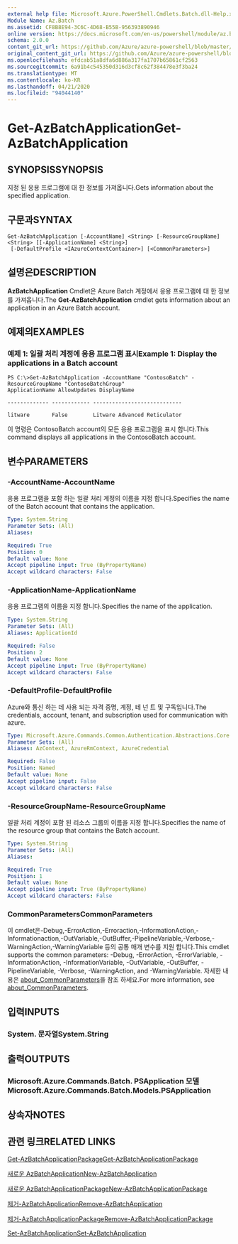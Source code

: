 ```yaml
---
external help file: Microsoft.Azure.PowerShell.Cmdlets.Batch.dll-Help.xml
Module Name: Az.Batch
ms.assetid: CF8B8E94-3C6C-4D68-B55B-956393890946
online version: https://docs.microsoft.com/en-us/powershell/module/az.batch/get-azbatchapplication
schema: 2.0.0
content_git_url: https://github.com/Azure/azure-powershell/blob/master/src/Batch/Batch/help/Get-AzBatchApplication.md
original_content_git_url: https://github.com/Azure/azure-powershell/blob/master/src/Batch/Batch/help/Get-AzBatchApplication.md
ms.openlocfilehash: efdcab51a8dfa6d886a317fa1707b65861cf2563
ms.sourcegitcommit: 6a91b4c545350d316d3cf8c62f384478e3f3ba24
ms.translationtype: MT
ms.contentlocale: ko-KR
ms.lasthandoff: 04/21/2020
ms.locfileid: "94044140"
---
```

# <span data-ttu-id="7616a-101">Get-AzBatchApplication</span><span class="sxs-lookup"><span data-stu-id="7616a-101">Get-AzBatchApplication</span></span>

## <span data-ttu-id="7616a-102">SYNOPSIS</span><span class="sxs-lookup"><span data-stu-id="7616a-102">SYNOPSIS</span></span>
<span data-ttu-id="7616a-103">지정 된 응용 프로그램에 대 한 정보를 가져옵니다.</span><span class="sxs-lookup"><span data-stu-id="7616a-103">Gets information about the specified application.</span></span>

## <span data-ttu-id="7616a-104">구문과</span><span class="sxs-lookup"><span data-stu-id="7616a-104">SYNTAX</span></span>

```
Get-AzBatchApplication [-AccountName] <String> [-ResourceGroupName] <String> [[-ApplicationName] <String>]
 [-DefaultProfile <IAzureContextContainer>] [<CommonParameters>]
```

## <span data-ttu-id="7616a-105">설명은</span><span class="sxs-lookup"><span data-stu-id="7616a-105">DESCRIPTION</span></span>
<span data-ttu-id="7616a-106">**AzBatchApplication** Cmdlet은 Azure Batch 계정에서 응용 프로그램에 대 한 정보를 가져옵니다.</span><span class="sxs-lookup"><span data-stu-id="7616a-106">The **Get-AzBatchApplication** cmdlet gets information about an application in an Azure Batch account.</span></span>

## <span data-ttu-id="7616a-107">예제의</span><span class="sxs-lookup"><span data-stu-id="7616a-107">EXAMPLES</span></span>

### <span data-ttu-id="7616a-108">예제 1: 일괄 처리 계정에 응용 프로그램 표시</span><span class="sxs-lookup"><span data-stu-id="7616a-108">Example 1: Display the applications in a Batch account</span></span>
```
PS C:\>Get-AzBatchApplication -AccountName "ContosoBatch" -ResourceGroupName "ContosoBatchGroup"
ApplicationName AllowUpdates DisplayName

------------- ------------ ----------------------------

litware       False        Litware Advanced Reticulator
```

<span data-ttu-id="7616a-109">이 명령은 ContosoBatch account의 모든 응용 프로그램을 표시 합니다.</span><span class="sxs-lookup"><span data-stu-id="7616a-109">This command displays all applications in the ContosoBatch account.</span></span>

## <span data-ttu-id="7616a-110">변수</span><span class="sxs-lookup"><span data-stu-id="7616a-110">PARAMETERS</span></span>

### <span data-ttu-id="7616a-111">-AccountName</span><span class="sxs-lookup"><span data-stu-id="7616a-111">-AccountName</span></span>
<span data-ttu-id="7616a-112">응용 프로그램을 포함 하는 일괄 처리 계정의 이름을 지정 합니다.</span><span class="sxs-lookup"><span data-stu-id="7616a-112">Specifies the name of the Batch account that contains the application.</span></span>

```yaml
Type: System.String
Parameter Sets: (All)
Aliases:

Required: True
Position: 0
Default value: None
Accept pipeline input: True (ByPropertyName)
Accept wildcard characters: False
```

### <span data-ttu-id="7616a-113">-ApplicationName</span><span class="sxs-lookup"><span data-stu-id="7616a-113">-ApplicationName</span></span>
<span data-ttu-id="7616a-114">응용 프로그램의 이름을 지정 합니다.</span><span class="sxs-lookup"><span data-stu-id="7616a-114">Specifies the name of the application.</span></span>

```yaml
Type: System.String
Parameter Sets: (All)
Aliases: ApplicationId

Required: False
Position: 2
Default value: None
Accept pipeline input: True (ByPropertyName)
Accept wildcard characters: False
```

### <span data-ttu-id="7616a-115">-DefaultProfile</span><span class="sxs-lookup"><span data-stu-id="7616a-115">-DefaultProfile</span></span>
<span data-ttu-id="7616a-116">Azure와 통신 하는 데 사용 되는 자격 증명, 계정, 테 넌 트 및 구독입니다.</span><span class="sxs-lookup"><span data-stu-id="7616a-116">The credentials, account, tenant, and subscription used for communication with azure.</span></span>

```yaml
Type: Microsoft.Azure.Commands.Common.Authentication.Abstractions.Core.IAzureContextContainer
Parameter Sets: (All)
Aliases: AzContext, AzureRmContext, AzureCredential

Required: False
Position: Named
Default value: None
Accept pipeline input: False
Accept wildcard characters: False
```

### <span data-ttu-id="7616a-117">-ResourceGroupName</span><span class="sxs-lookup"><span data-stu-id="7616a-117">-ResourceGroupName</span></span>
<span data-ttu-id="7616a-118">일괄 처리 계정이 포함 된 리소스 그룹의 이름을 지정 합니다.</span><span class="sxs-lookup"><span data-stu-id="7616a-118">Specifies the name of the resource group that contains the Batch account.</span></span>

```yaml
Type: System.String
Parameter Sets: (All)
Aliases:

Required: True
Position: 1
Default value: None
Accept pipeline input: True (ByPropertyName)
Accept wildcard characters: False
```

### <span data-ttu-id="7616a-119">CommonParameters</span><span class="sxs-lookup"><span data-stu-id="7616a-119">CommonParameters</span></span>
<span data-ttu-id="7616a-120">이 cmdlet은-Debug,-ErrorAction,-Erroraction,-InformationAction,-Informationaction,-OutVariable,-OutBuffer,-PipelineVariable,-Verbose,-WarningAction,-WarningVariable 등의 공통 매개 변수를 지원 합니다.</span><span class="sxs-lookup"><span data-stu-id="7616a-120">This cmdlet supports the common parameters: -Debug, -ErrorAction, -ErrorVariable, -InformationAction, -InformationVariable, -OutVariable, -OutBuffer, -PipelineVariable, -Verbose, -WarningAction, and -WarningVariable.</span></span> <span data-ttu-id="7616a-121">자세한 내용은 [about_CommonParameters](http://go.microsoft.com/fwlink/?LinkID=113216)을 참조 하세요.</span><span class="sxs-lookup"><span data-stu-id="7616a-121">For more information, see [about_CommonParameters](http://go.microsoft.com/fwlink/?LinkID=113216).</span></span>

## <span data-ttu-id="7616a-122">입력</span><span class="sxs-lookup"><span data-stu-id="7616a-122">INPUTS</span></span>

### <span data-ttu-id="7616a-123">System. 문자열</span><span class="sxs-lookup"><span data-stu-id="7616a-123">System.String</span></span>

## <span data-ttu-id="7616a-124">출력</span><span class="sxs-lookup"><span data-stu-id="7616a-124">OUTPUTS</span></span>

### <span data-ttu-id="7616a-125">Microsoft.Azure.Commands.Batch. PSApplication 모델</span><span class="sxs-lookup"><span data-stu-id="7616a-125">Microsoft.Azure.Commands.Batch.Models.PSApplication</span></span>

## <span data-ttu-id="7616a-126">상속자</span><span class="sxs-lookup"><span data-stu-id="7616a-126">NOTES</span></span>

## <span data-ttu-id="7616a-127">관련 링크</span><span class="sxs-lookup"><span data-stu-id="7616a-127">RELATED LINKS</span></span>

[<span data-ttu-id="7616a-128">Get-AzBatchApplicationPackage</span><span class="sxs-lookup"><span data-stu-id="7616a-128">Get-AzBatchApplicationPackage</span></span>](./Get-AzBatchApplicationPackage.md)

[<span data-ttu-id="7616a-129">새로운 AzBatchApplication</span><span class="sxs-lookup"><span data-stu-id="7616a-129">New-AzBatchApplication</span></span>](./New-AzBatchApplication.md)

[<span data-ttu-id="7616a-130">새로운 AzBatchApplicationPackage</span><span class="sxs-lookup"><span data-stu-id="7616a-130">New-AzBatchApplicationPackage</span></span>](./New-AzBatchApplicationPackage.md)

[<span data-ttu-id="7616a-131">제거-AzBatchApplication</span><span class="sxs-lookup"><span data-stu-id="7616a-131">Remove-AzBatchApplication</span></span>](./Remove-AzBatchApplication.md)

[<span data-ttu-id="7616a-132">제거-AzBatchApplicationPackage</span><span class="sxs-lookup"><span data-stu-id="7616a-132">Remove-AzBatchApplicationPackage</span></span>](./Remove-AzBatchApplicationPackage.md)

[<span data-ttu-id="7616a-133">Set-AzBatchApplication</span><span class="sxs-lookup"><span data-stu-id="7616a-133">Set-AzBatchApplication</span></span>](./Set-AzBatchApplication.md)


